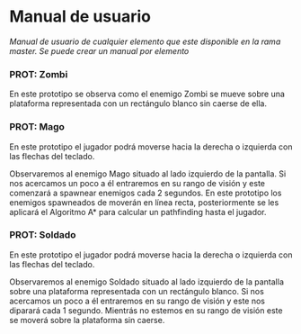 # Manual de usuario

*Manual de usuario de cualquier elemento que este disponible en la rama master. Se puede crear un manual por elemento*

### PROT: Zombi

En este prototipo se observa como el enemigo Zombi se mueve sobre una plataforma representada con un rectángulo blanco sin caerse de ella.

### PROT: Mago

En este prototipo el jugador podrá moverse hacia la derecha o izquierda con las flechas del teclado.

Observaremos al enemigo Mago situado al lado izquierdo de la pantalla. Si nos acercamos un poco a él entraremos en su rango de visión y este comenzará a spawnear enemigos cada 2 segundos. En este prototipo los enemigos spawneados de moverán en línea recta, posteriormente se les aplicará el Algoritmo A* para calcular un pathfinding hasta el jugador.

### PROT: Soldado

En este prototipo el jugador podrá moverse hacia la derecha o izquierda con las flechas del teclado.

Observaremos al enemigo Soldado situado al lado izquierdo de la pantalla sobre una plataforma representada con un rectángulo blanco. Si nos acercamos un poco a él entraremos en su rango de visión y este nos diparará cada 1 segundo. Mientrás no estemos en su rango de visión este se moverá sobre la plataforma sin caerse.